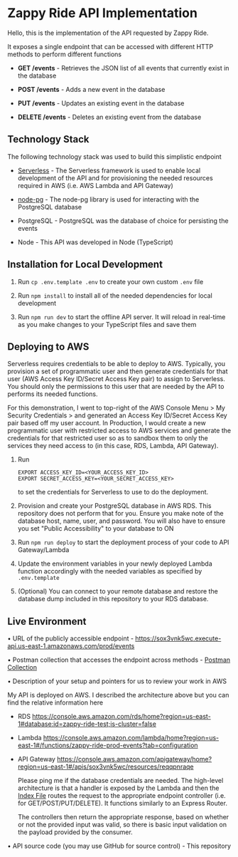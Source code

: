 # Zappy Ride API Implementation

Hello, this is the implementation of the API requested by Zappy Ride.

It exposes a single endpoint that can be accessed with different HTTP methods to perform different functions

- **GET /events** - Retrieves the JSON list of all events that currently exist in the database

- **POST /events** - Adds a new event in the database

- **PUT /events** - Updates an existing event in the database
 
- **DELETE /events** - Deletes an existing event from the database

## Technology Stack

The following technology stack was used to build this simplistic endpoint

- [Serverless](https://www.serverless.com/) - The Serverless framework is used to enable local development of the API and for provisioning the needed resources required in AWS (i.e. AWS Lambda and API Gateway)

- [node-pg](https://node-postgres.com/) - The node-pg library is used for interacting with the PostgreSQL database

- PostgreSQL - PostgreSQL was the database of choice for persisting the events

- Node - This API was developed in Node (TypeScript) 


## Installation for Local Development

1. Run `cp .env.template .env` to create your own custom `.env` file

2. Run `npm install` to install all of the needed dependencies for local development

3. Run `npm run dev` to start the offline API server. It will reload in real-time as you make changes to your TypeScript files and save them


## Deploying to AWS

Serverless requires credentials to be able to deploy to AWS. Typically, you provision a set of programmatic user and then generate credentials for that user (AWS Access Key ID/Secret Access Key pair) to assign to Serverless. You should only the permissions to this user that are needed by the API to performs its needed functions.

For this demonstration, I went to top-right of the AWS Console Menu > My Security Credentials > and generated an Access Key ID/Secret Access Key pair based off my user account. In Production, I would create a new programmatic user with restricted access to AWS services and generate the credentials for that restricted user so as to sandbox them to only the services they need access to (in this case, RDS, Lambda, API Gateway).


1. Run 

    ```
    EXPORT ACCESS_KEY_ID=<YOUR_ACCESS_KEY_ID>
    EXPORT SECRET_ACCESS_KEY=<YOUR_SECRET_ACCESS_KEY>
    ```

    to set the credentials for Serverless to use to do the deployment.

2. Provision and create your PostgreSQL database in AWS RDS. This repository does not perform that for you. Ensure you make note of the database host, name, user, and password. You will also have to ensure you set "Public Accessibility" to your database to ON

3. Run `npm run deploy` to start the deployment process of your code to API Gateway/Lambda

4. Update the environment variables in your newly deployed Lambda function accordingly with the needed variables as specified by `.env.template`

5. (Optional) You can connect to your remote database and restore the database dump included in this repository to your RDS database.

## Live Environment

• URL of the publicly accessible endpoint - https://sox3vnk5wc.execute-api.us-east-1.amazonaws.com/prod/events

• Postman collection that accesses the endpoint across methods - [Postman Collection](https://github.com/cjativa/zappy-ride/blob/master/zappyride.postman_collection.json)

• Description of your setup and pointers for us to review your work in AWS 

My API is deployed on AWS. I described the architecture above but you can find the relative information here
 - RDS https://console.aws.amazon.com/rds/home?region=us-east-1#database:id=zappy-ride-test;is-cluster=false
 - Lambda https://console.aws.amazon.com/lambda/home?region=us-east-1#/functions/zappy-ride-prod-events?tab=configuration
 - API Gateway https://console.aws.amazon.com/apigateway/home?region=us-east-1#/apis/sox3vnk5wc/resources/reqqpnraqe

    Please ping me if the database credentials are needed. The high-level architecture is that a handler is exposed by the Lambda and then the [Index File](https://github.com/cjativa/zappy-ride/blob/master/api/index.ts) routes the request to the appropriate endpoint controller (i.e. for GET/POST/PUT/DELETE). It functions similarly to an Express Router.

    The controllers then return the appropriate response, based on whether or not the provided input was valid, so there is basic input validation on the payload provided by the consumer.

• API source code (you may use GitHub for source control) - This repository
